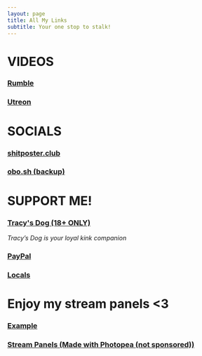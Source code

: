 ```yaml
---
layout: page
title: All My Links
subtitle: Your one stop to stalk!
---
```


# VIDEOS

### [Rumble](https://rumble.com/c/c-1653185)

### [Utreon](https://utreon.com/c/Nihil)

# SOCIALS

### [shitposter.club](https://soap.shitposter.club/@Nihil)

### [obo.sh (backup)](https://obo.sh/web/@nihil)

# SUPPORT ME!

### [Tracy's Dog (18+ ONLY)](https://tracysdog.com?sca_ref=2626215.7x1nDwU2gq)
<i>Tracy’s Dog is your loyal kink companion</i>

### [PayPal](https://www.paypal.me/dnihil)

### [Locals](https://thethroneroom.locals.com/)

# Enjoy my stream panels <3

### [Example](https://animeis.life/KBIN.png)

### [Stream Panels (Made with Photopea (not sponsored))](https://animeis.life/4Rwg.7z)
